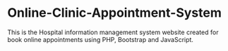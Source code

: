 # Online-Clinic-Appointment-System
This is the Hospital information management system website created for book online appointments using PHP, Bootstrap and JavaScript.
